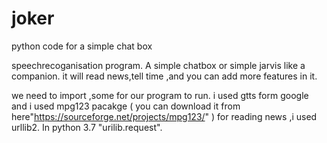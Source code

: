 # joker
python code for a simple chat box


speechrecoganisation program. A simple chatbox or simple jarvis like a companion.
it will read news,tell time ,and you can add more features in it.

we need to import ,some for our program to run.
i used gtts form google and i used mpg123 pacakge ( you can download it from here"https://sourceforge.net/projects/mpg123/" )
for reading news ,i used urllib2. In python 3.7 "urilib.request".
